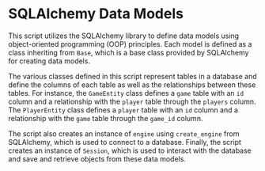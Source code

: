 # SQLAlchemy Data Models

This script utilizes the SQLAlchemy library to define data models using object-oriented programming (OOP) principles. Each model is defined as a class inheriting from `Base`, which is a base class provided by SQLAlchemy for creating data models.

The various classes defined in this script represent tables in a database and define the columns of each table as well as the relationships between these tables. For instance, the `GameEntity` class defines a `game` table with an `id` column and a relationship with the `player` table through the `players` column. The `PlayerEntity` class defines a `player` table with an `id` column and a relationship with the `game` table through the `game_id` column.

The script also creates an instance of `engine` using `create_engine` from SQLAlchemy, which is used to connect to a database. Finally, the script creates an instance of `Session`, which is used to interact with the database and save and retrieve objects from these data models.
